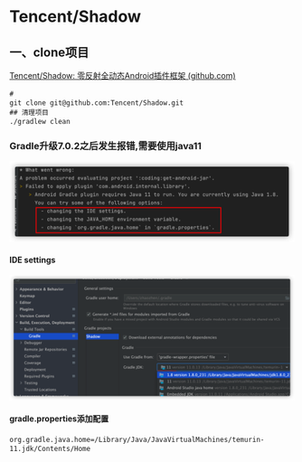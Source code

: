 # Tencent/Shadow

## 一、clone项目

[Tencent/Shadow: 零反射全动态Android插件框架 (github.com)](https://github.com/Tencent/Shadow)

```shell
#
git clone git@github.com:Tencent/Shadow.git
## 清理项目
./gradlew clean
```

### Gradle升级7.0.2之后发生报错,需要使用java11

![image-20220217182552440](Tencent-Shadow.assets/image-20220217182552440.png)

#### 	IDE settings

![image-20220217182447922](Tencent-Shadow.assets/image-20220217182447922.png)

#### gradle.properties添加配置

```
org.gradle.java.home=/Library/Java/JavaVirtualMachines/temurin-11.jdk/Contents/Home
```


